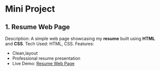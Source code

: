 # Mini Project

## 1. Resume Web Page
Description: A simple web page showcasing my **resume** built using **HTML** and **CSS**.
Tech Used: HTML, CSS.
Features:
  - Clean,layout
  - Professional resume presentation
- Live Demo: [Resume Web Page](https://rajath-h-m.github.io/PROJECT_bank_management_system/)  
  

